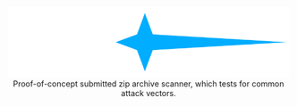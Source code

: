 <p align="center">
    <img src="beacon.png" />
    <span>Proof-of-concept submitted zip archive scanner, which tests for common attack vectors.</span>
</p>